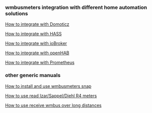 <h3> wmbusmeters integration with different home automation solutions</h3>

[How to integrate with Domoticz](DOMOTICZ.md)

[How to integrate with HASS](HASS.md)

[How to integrate with ioBroker](IOBROKER.md)

[How to integrate with openHAB](OPENHAB.md)

[How to integrate with Prometheus](PROMETHEUS.md)

<h3> other generic manuals</h3>

[How to install and use wmbusmeters snap](SNAP.md)

[How to use read Izar/Sappel/Diehl R4 meters](IZAR.md)

[How to use receive wmbus over long distances](ANTENNA.md)